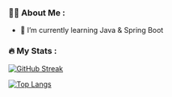 ### :man_technologist: About Me :

- 🌱 I’m currently learning Java & Spring Boot

### :fire: My Stats :

[![GitHub Streak](https://github-readme-streak-stats.herokuapp.com/?user=fernandez16&theme=dark)](https://git.io/streak-stats)

[![Top Langs](https://github-readme-stats.vercel.app/api/top-langs/?username=fernandez16&layout=compact&theme=vision-friendly-dark)](https://github.com/anuraghazra/github-readme-stats)

<img src="https://komarev.com/ghpvc/?username=fernandez16&style=flat-square&color=blue" alt=""/>

<!--

- 🔭 I’m currently working on ...
- 👯 I’m looking to collaborate on ...
- 🤔 I’m looking for help with ...
- 💬 Ask me about ...
- 📫 How to reach me: ...
- 😄 Pronouns: ...
- ⚡ Fun fact: ...

### :hammer_and_wrench: Languages and Tools :

<div>
 <img src="https://cdn.jsdelivr.net/gh/devicons/devicon/icons/php/php-original.svg" />
 <img src="https://cdn.jsdelivr.net/gh/devicons/devicon/icons/laravel/laravel-plain.svg" />
 <img src="https://cdn.jsdelivr.net/gh/devicons/devicon/icons/mysql/mysql-original.svg" />
 <img src="https://cdn.jsdelivr.net/gh/devicons/devicon/icons/java/java-original.svg" />
 <img src="https://cdn.jsdelivr.net/gh/devicons/devicon/icons/html5/html5-original.svg" />          
 <img src="https://cdn.jsdelivr.net/gh/devicons/devicon/icons/javascript/javascript-original.svg" />
 <img src="https://cdn.jsdelivr.net/gh/devicons/devicon/icons/sass/sass-original.svg" />
 <img src="https://cdn.jsdelivr.net/gh/devicons/devicon/icons/css3/css3-original.svg" />
 <img src="https://cdn.jsdelivr.net/gh/devicons/devicon/icons/git/git-original.svg" />
 <img src="https://cdn.jsdelivr.net/gh/devicons/devicon/icons/docker/docker-original.svg" />
</div>

<h1 align="center"> Hi there 👋<br> I'm Diego Cortina.</h2>

<h2 align="center">:alien: You can reach me at :alien:</h2>

<p align="center">
  <a href="https://www.linkedin.com/in/diego-cortina" target="_blank">
    <img src="https://cdn.jsdelivr.net/gh/devicons/devicon/icons/linkedin/linkedin-original.svg" alt="Diego Cortina's LinkedIn Profile" width="40"/>
  </a>
</p>

<h2 align="center">:bar_chart: Github stats :bar_chart:</h2>

<h4 align="center">:tongue: Stack :tongue:</h4>

<p align="center"><img src="https://github-readme-stats.vercel.app/api/top-langs/?username=cortina17&langs_count=6&theme=swift&layout=compact" alt="Diego C. :: Top Langs" />
  <br>
  <br>

<p align="center"> <a href="https://getbootstrap.com" target="_blank" rel="noreferrer"> <img src="https://raw.githubusercontent.com/devicons/devicon/master/icons/bootstrap/bootstrap-plain-wordmark.svg" alt="bootstrap" width="50" height="50"/> </a> <a href="https://www.w3schools.com/css/" target="_blank" rel="noreferrer"> <img src="https://raw.githubusercontent.com/devicons/devicon/master/icons/css3/css3-original-wordmark.svg" alt="css3" width="50" height="50"/> </a> <a href="https://www.figma.com/" target="_blank" rel="noreferrer"> <img src="https://www.vectorlogo.zone/logos/figma/figma-icon.svg" alt="figma" width="50" height="50"/> </a> <a href="https://git-scm.com/" target="_blank" rel="noreferrer"> <img src="https://www.vectorlogo.zone/logos/git-scm/git-scm-icon.svg" alt="git" width="50" height="50"/> </a> <a href="https://www.w3.org/html/" target="_blank" rel="noreferrer"> <img src="https://raw.githubusercontent.com/devicons/devicon/master/icons/html5/html5-original-wordmark.svg" alt="html5" width="50" height="50"/> </a> <a href="https://www.java.com" target="_blank" rel="noreferrer"> <img src="https://raw.githubusercontent.com/devicons/devicon/master/icons/java/java-original.svg" alt="java" width="50" height="50"/> </a> <a href="https://developer.mozilla.org/en-US/docs/Web/JavaScript" target="_blank" rel="noreferrer"> <img src="https://raw.githubusercontent.com/devicons/devicon/master/icons/javascript/javascript-original.svg" alt="javascript" width="50" height="50"/> </a> <br> <a href="https://jestjs.io" target="_blank" rel="noreferrer"> <img src="https://www.vectorlogo.zone/logos/jestjsio/jestjsio-icon.svg" alt="jest" width="50" height="50"/> </a> <a href="https://laravel.com/" target="_blank" rel="noreferrer"> <img src="https://raw.githubusercontent.com/devicons/devicon/master/icons/laravel/laravel-plain-wordmark.svg" alt="laravel" width="50" height="50"/> </a> <a href="https://www.mysql.com/" target="_blank" rel="noreferrer"> <img src="https://raw.githubusercontent.com/devicons/devicon/master/icons/mysql/mysql-original-wordmark.svg" alt="mysql" width="50" height="50"/> </a> <a href="https://www.php.net" target="_blank" rel="noreferrer"> <img src="https://raw.githubusercontent.com/devicons/devicon/master/icons/php/php-original.svg" alt="php" width="50" height="50"/> </a> <a href="https://reactjs.org/" target="_blank" rel="noreferrer"> <img src="https://raw.githubusercontent.com/devicons/devicon/master/icons/react/react-original-wordmark.svg" alt="react" width="50" height="50"/> </a> <a href="https://sass-lang.com" target="_blank" rel="noreferrer"> <img src="https://raw.githubusercontent.com/devicons/devicon/master/icons/sass/sass-original.svg" alt="sass" width="50" height="50"/> </a> <a href="https://tailwindcss.com/" target="_blank" rel="noreferrer"> <img src="https://www.vectorlogo.zone/logos/tailwindcss/tailwindcss-icon.svg" alt="tailwind" width="50" height="50"/> </a> <a href="https://vuejs.org/" target="_blank" rel="noreferrer"> <img src="https://raw.githubusercontent.com/devicons/devicon/master/icons/vuejs/vuejs-original-wordmark.svg" alt="vuejs" width="50" height="50"/> </a> <a href="https://vuetifyjs.com/en/" target="_blank" rel="noreferrer"> <img src="https://bestofjs.org/logos/vuetify.svg" alt="vuetify" width="50" height="50"/> </a> </p> <br>

<h4 align="center">:chart_with_downwards_trend: Profile stats :chart_with_upwards_trend:</h4> 

<p align="center"><img align="center" src="https://github-readme-streak-stats.herokuapp.com/?user=cortina17&" alt="cortina17" /></p>

<h4 align="center">:eyes: Visitor's count :eyes:</h4>

<p align="center"><img src="https://profile-counter.glitch.me/{cortina17}/count.svg" alt="Diego C. :: Visitor's Count" /></p>

-->
